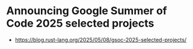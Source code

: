 # Announcing Google Summer of Code 2025 selected projects
- https://blog.rust-lang.org/2025/05/08/gsoc-2025-selected-projects/
